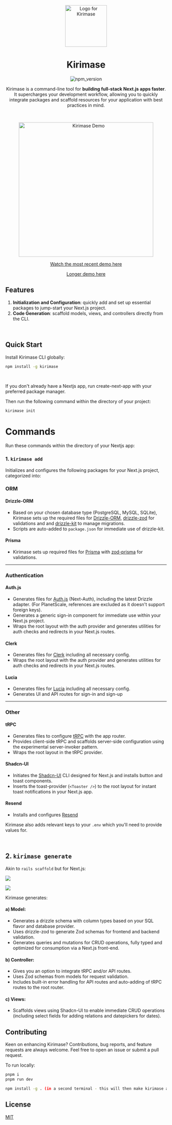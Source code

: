 <p align="center">
  <picture>
  <img src="https://github.com/nicoalbanese/gifs_for_demos/blob/main/samurai-helmet.png?raw=true" width="130" alt="Logo for Kirimase">
</picture>
</p>

<h1 align="center">
  Kirimase
</h1>
<p align="center">
<img src="https://img.shields.io/npm/v/kirimase?style=flat-square" alt="npm_version">
</p>

<p align="center">Kirimase is a command-line tool for <strong>building full-stack Next.js apps faster</strong>. It supercharges your development workflow, allowing you to quickly integrate packages and scaffold resources for your application with best practices in mind.</p>

<br />
<a href="https://twitter.com/nicoalbanese10/status/1704848924576821605" target="_blank">
  <p align="center">
    <img src="https://github.com/nicoalbanese/gifs_for_demos/blob/main/Screenshot%202023-10-15%20at%2010.36.02.png?raw=true" alt="Kirimase Demo" width="420" />
  </p>
</a>
<a href="https://twitter.com/nicoalbanese10/status/1704848924576821605" target="_blank">
  <p align="center">Watch the most recent demo here</p>
</a>

<a href="https://www.loom.com/share/cb329939c83b4c9eb6a56abfd2638bd4?sid=6d902fcc-3ef6-4436-bf7d-9d0c2943812f" target="_blank">
  <p align="center">Longer demo here</p>
</a>

## Features

1. **Initialization and Configuration**: quickly add and set up essential packages to jump-start your Next.js project.
2. **Code Generation**: scaffold models, views, and controllers directly from the CLI.

<br />

## Quick Start

Install Kirimase CLI globally:

```bash
npm install -g kirimase
```

<br />

If you don't already have a Nextjs app, run create-next-app with your preferred package manager.

Then run the following command within the directory of your project:

```bash
kirimase init
```

# Commands

Run these commands within the directory of your Nextjs app:

### 1. `kirimase add`

Initializes and configures the following packages for your Next.js project, categorized into:

### ORM

#### Drizzle-ORM

- Based on your chosen database type (PostgreSQL, MySQL, SQLite), Kirimase sets up the required files for [Drizzle-ORM](https://github.com/drizzle-team/drizzle-orm), [drizzle-zod](https://github.com/drizzle-team/drizzle-orm/blob/main/drizzle-zod/README.md) for validations and and [drizzle-kit](https://github.com/drizzle-team/drizzle-kit-mirror) to manage migrations.
- Scripts are auto-added to `package.json` for immediate use of drizzle-kit.

#### Prisma

- Kirimase sets up required files for [Prisma](https://github.com/prisma/prisma) with [zod-prisma](https://github.com/CarterGrimmeisen/zod-prisma) for validations.

---

### Authentication

#### Auth.js

- Generates files for [Auth.js](https://github.com/nextauthjs/next-auth) (Next-Auth), including the latest Drizzle adapter. (For PlanetScale, references are excluded as it doesn't support foreign keys).
- Generates a generic sign-in component for immediate use within your Next.js project.
- Wraps the root layout with the auth provider and generates utilities for auth checks and redirects in your Next.js routes.

#### Clerk

- Generates files for [Clerk](https://github.com/clerkinc/javascript) including all necessary config.
- Wraps the root layout with the auth provider and generates utilities for auth checks and redirects in your Next.js routes.

#### Lucia

- Generates files for [Lucia](https://github.com/lucia-auth/lucia) including all necessary config.
- Generates UI and API routes for sign-in and sign-up

---

### Other

#### tRPC

- Generates files to configure [tRPC](https://github.com/trpc/trpc) with the app router.
- Provides client-side tRPC and scaffolds server-side configuration using the experimental server-invoker pattern.
- Wraps the root layout in the tRPC provider.

#### Shadcn-UI

- Initiates the [Shadcn-UI](https://github.com/shadcn-ui/ui) CLI designed for Next.js and installs button and toast components.
- Inserts the toast-provider (`<Toaster />`) to the root layout for instant toast notifications in your Next.js app.

#### Resend

- Installs and configures [Resend](https://resend.com/)

Kirimase also adds relevant keys to your `.env` which you'll need to provide values for.

<br />

## 2. `kirimase generate`

Akin to `rails scaffold` but for Next.js:

![](https://github.com/nicoalbanese/gifs_for_demos/blob/main/gif_generate_script_1.gif?raw=true)

![](https://github.com/nicoalbanese/gifs_for_demos/blob/main/gif_generate_script_2.gif?raw=true)

Kirimase generates:

#### a) Model:

- Generates a drizzle schema with column types based on your SQL flavor and database provider.
- Uses drizzle-zod to generate Zod schemas for frontend and backend validation.
- Generates queries and mutations for CRUD operations, fully typed and optimized for consumption via a Next.js front-end.

#### b) Controller:

- Gives you an option to integrate tRPC and/or API routes.
- Uses Zod schemas from models for request validation.
- Includes built-in error handling for API routes and auto-adding of tRPC routes to the root router.

#### c) Views:

- Scaffolds views using Shadcn-UI to enable immediate CRUD operations (including select fields for adding relations and datepickers for dates).

## Contributing

Keen on enhancing Kirimase? Contributions, bug reports, and feature requests are always welcome. Feel free to open an issue or submit a pull request.

To run locally:

```sh
pnpm i
pnpm run dev

npm install -g . (in a second terminal - this will then make kirimase available across your machine using "kirimase *command*")
```

## License

[MIT](LICENSE)
